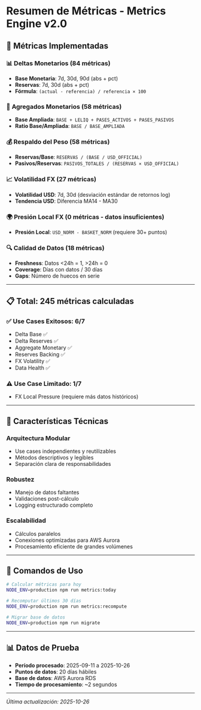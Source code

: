 # Resumen de Métricas - Metrics Engine v2.0

## 🎯 Métricas Implementadas

### 📊 **Deltas Monetarios** (84 métricas)
- **Base Monetaria**: 7d, 30d, 90d (abs + pct)
- **Reservas**: 7d, 30d (abs + pct)
- **Fórmula**: `(actual - referencia) / referencia × 100`

### 🏦 **Agregados Monetarios** (58 métricas)
- **Base Ampliada**: `BASE + LELIQ + PASES_ACTIVOS + PASES_PASIVOS`
- **Ratio Base/Ampliada**: `BASE / BASE_AMPLIADA`

### 💰 **Respaldo del Peso** (58 métricas)
- **Reservas/Base**: `RESERVAS / (BASE / USD_OFFICIAL)`
- **Pasivos/Reservas**: `PASIVOS_TOTALES / (RESERVAS × USD_OFFICIAL)`

### 📈 **Volatilidad FX** (27 métricas)
- **Volatilidad USD**: 7d, 30d (desviación estándar de retornos log)
- **Tendencia USD**: Diferencia MA14 - MA30

### 🌍 **Presión Local FX** (0 métricas - datos insuficientes)
- **Presión Local**: `USD_NORM - BASKET_NORM` (requiere 30+ puntos)

### 🔍 **Calidad de Datos** (18 métricas)
- **Freshness**: Datos <24h = 1, >24h = 0
- **Coverage**: Días con datos / 30 días
- **Gaps**: Número de huecos en serie

---

## 📋 **Total: 245 métricas calculadas**

### ✅ **Use Cases Exitosos**: 6/7
- Delta Base ✅
- Delta Reserves ✅  
- Aggregate Monetary ✅
- Reserves Backing ✅
- FX Volatility ✅
- Data Health ✅

### ⚠️ **Use Case Limitado**: 1/7
- FX Local Pressure (requiere más datos históricos)

---

## 🔧 **Características Técnicas**

### **Arquitectura Modular**
- Use cases independientes y reutilizables
- Métodos descriptivos y legibles
- Separación clara de responsabilidades

### **Robustez**
- Manejo de datos faltantes
- Validaciones post-cálculo
- Logging estructurado completo

### **Escalabilidad**
- Cálculos paralelos
- Conexiones optimizadas para AWS Aurora
- Procesamiento eficiente de grandes volúmenes

---

## 🚀 **Comandos de Uso**

```bash
# Calcular métricas para hoy
NODE_ENV=production npm run metrics:today

# Recomputar últimos 30 días
NODE_ENV=production npm run metrics:recompute

# Migrar base de datos
NODE_ENV=production npm run migrate
```

---

## 📊 **Datos de Prueba**

- **Período procesado**: 2025-09-11 a 2025-10-26
- **Puntos de datos**: 20 días hábiles
- **Base de datos**: AWS Aurora RDS
- **Tiempo de procesamiento**: ~2 segundos

---

*Última actualización: 2025-10-26*
